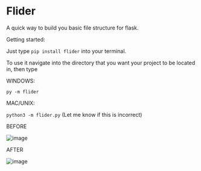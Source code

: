 **<h1>Flider</h1>**

A quick way to build you basic file structure for flask.
	
Getting started:
	
Just type `pip install flider` into your terminal.
	
To use it navigate into the directory that you want your project to be located in, then type
	
WINDOWS:
	
`py -m flider`
	
MAC/UNIX:
	
`python3 -m flider.py` (Let me know if this is incorrect)
	
BEFORE
	
![image](https://user-images.githubusercontent.com/48308407/129117646-fdcb0a13-5e7c-4931-8d66-9a6cb38fe4ed.png)

AFTER
	
![image](https://user-images.githubusercontent.com/48308407/129117680-4f6f6046-7e31-4447-bc63-237113a21ff3.png)
